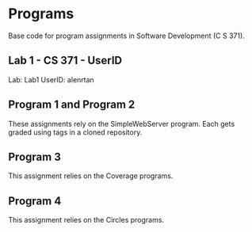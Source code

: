 
# Programs
Base code for program assignments in Software Development (C S 371). 

## Lab 1 - CS 371 - UserID
Lab: Lab1
UserID: alenrtan

## Program 1 and Program 2
These assignments rely on the SimpleWebServer program. Each gets graded using tags in a cloned repository. 

## Program 3
This assignment relies on the Coverage programs. 

## Program 4
This assignment relies on the Circles programs. 
